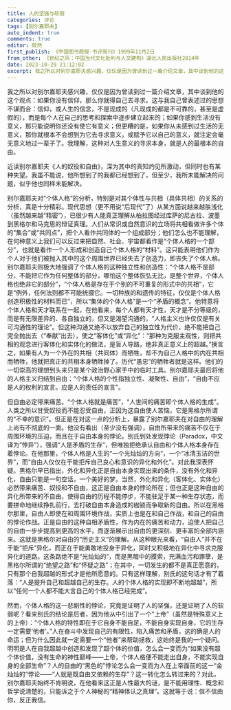 ```yaml
---
title: 人的坚强与软弱
categories: 评论
tags: [别尔嘉耶夫]
auto_indent: true
comments: true
editor: 皎然
first_publish: 《中国图书商报·书评周刊》1999年11月2日
from_other: 《世纪之风：中国当代文化批判与人文建构》湖北人民出版社2014年
date: 2023-10-29 21:12:02
excerpt: 我之所以对别尔嘉耶夫感兴趣，仅仅是因为曾读到过一篇介绍文章，其中谈到他的这个观点：如果你没有信仰，那么你就得自己去寻求。这与我自己曾表述过的思想不谋而合：信仰，或人生的信念，不是现成的（凡现成的都是不可靠的，甚至是虚假的），而是每个人在自己的思考和探索中逐步建立起来的；如果你感到生活没有意义，那只能说明你还没有使它有意义；但更糟的是，如果你从未感到过生活的无意义，那你就根本不会想到为它去寻求意义，或赋予它以自己的意义，就注定会毫无意义地过一辈子了。我理解，这种对人生意义的寻求本身，就是人的最根本的自由。
---
```

我之所以对别尔嘉耶夫感兴趣，仅仅是因为曾读到过一篇介绍文章，其中谈到他的这个观点：如果你没有信仰，那么你就得自己去寻求。这与我自己曾表述过的思想不谋而合：信仰，或人生的信念，不是现成的（凡现成的都是不可靠的，甚至是虚假的），而是每个人在自己的思考和探索中逐步建立起来的；如果你感到生活没有意义，那只能说明你还没有使它有意义；但更糟的是，如果你从未感到过生活的无意义，那你就根本不会想到为它去寻求意义，或赋予它以自己的意义，就注定会毫无意义地过一辈子了。我理解，这种对人生意义的寻求本身，就是人的最根本的自由。

近读别尔嘉耶夫《人的奴役和自由》，深为其中的真知灼见所激动，但同时也有某种失望。我虽不能说，他所想到了的我都已经想到了，但至少，我所未能解决的问题，似乎他也同样未能解决。

别尔嘉耶夫对“个体人格”的分析，特别是对其个体性与共相（具体共相）的关系的分析，真是十分精彩。现代思想（更不用说“后现代”了）从某方面说越来越肤浅化（虽然越来越“精密”），已很少有人能真正理解从柏拉图经过库萨的尼古拉、波墨到黑格尔和马克思的辩证真理。人们从常识或自然意识的立场将共相看做许多个体的“集合”或“共同点”，把个人看作共同体的一个组成部分；他们怎么也不能理解，在何种意义上我们可以反过来把自然、社会、宇宙都看作是“个体人格的一个部分”，也就是看作一个人形成和创造自己个体人格的“材料”。这只能表明他们作为个人对于他们被抛入其中的这个周围世界已经失去了创造力，即丧失了个体人格。别尔嘉耶夫则极大地强调了个体人格的这种独立性和创造性：“个体人格不是部分，不能把它作为任何整体的部分，哪怕这个整体恢弘无比，是整个世界，个体人格也绝非它的部分”，“个体人格是存在于个别的不可重复的形式中的共相”，它是“例外，任何法则都不可能统摄它。一切种族的和遗传的特征，仅仅是个体人格创造积极性的材料而已”，所以“集体的个体人格”是一个“矛盾的概念”。他特意将个体人格和天才联系在一起，在他看来，每个人都有天才性，天才是不分等级的，而是有无限差异的、各自独立的，但又是渴望沟通的，“人格主义也许仅仅是有关可沟通性的理论”。但这种沟通又绝不以放弃自己的独立性为代价，绝不能把自己完全抛出去（“奉献”出去），使之“客体化”或“异化”：“那种为克服主观性，则把共相的观念进行客体化和实体化的做法，是盲人导路，绝非真正意义上的超越。”换言之，如果有人为一个外在的共相（共同体）而牺牲，却不为自己人格中的内在共相而牺牲，他就把真正的共相本身牺牲掉了。历代“愚忠”的牺牲者就是这样。他们的一切崇高的理想到头来只是某个政治野心家手中的临时工具。别尔嘉耶夫最后将他的人格主义归结到自由：“个体人格的个性指独立性、凝聚性、自由”，“自由不应是人的权利的宣言。应是人的责任的宣言”。

但自由必定带来痛苦。“个体人格就是痛苦”，“人世间的痛苦即个体人格的生成”。人类之所以甘受奴役而不能忍受自由，正因为这自由使人苦恼，它是黑格尔所谓的“不幸的意识”。但正是在对这一点的分析上，暴露了别尔嘉耶夫在对自由的理解上尚有不彻底的一面。他没有看出（至少没有强调），自由所带来的痛苦不仅在于周围环境的压迫，而且在于自由本身的悖论。别氏到处发现悖论（Paradox，中文译为“悖异”），强调“人是矛盾的生存”，但唯独拒绝承认自由和个体人格本身存在着悖论。在他那里，个体人格是人生的“一个光灿灿的方向”，一个“冰清玉洁的世界”，而“自由人仅仅在于能拒斥自己良心和意识的异化和外化”。对此我深表怀疑。黑格尔早已指出，外化和异化正是自由本身实现出来的条件，没有外化和异化，自由只能是一句空话，一个美好的梦。当然，外化和异化（客体化、实体化）必然带来痛苦、奴役和不自由，这正是自由本身的悖论所在；但也正是这种自由的异化所带来的不自由，使得自由的历程不能停步，不能驻足于某一种生存状态，而要拼命地继续挣扎前行，去打破自由本身造成的枷锁而争取新的自由。所以在黑格尔那里，自由人即使在和周围环境作战，实质上也是在和自己作战，和自己的自由的悖论作战。正是自由的这种自相矛盾性，作为内在的痛苦和动力，迫使人把自己的自由一步步提高到更高的水平，而逐渐展示出自由的更深刻、更丰富的全部内涵来。这就是黑格尔对自由的“历史主义”的理解。从这种眼光来看，“自由人”并不在于能“拒斥”异化，而正在于能勇敢地投身于异化，同时又积极地在异化中寻求克服异化的道路。这条路绝不是“光灿灿的”，而是黑暗中的摸索，充满血污和罪孽，是黑格尔所谓的“绝望之路”和“怀疑之路”；在其中，一切发生的都不是真正愿意的，只有那个自我超越的形式才是他所愿意的。只有这样理解，别氏的这句话才有了着落：“人是提升自己和超越自己的生存。人的个体人格的实现即不断地超越”，所以“任何一个人都不能大言自己的个体人格已经完成”。

然而，个体人格的这一悲剧性的悖论，究竟是证明了人的坚强，还是证明了人的软弱呢？看来别氏的结论是后者，因为他从中引出了一个“上帝”（虽然是特殊意义上的上帝）：“个体人格的特性即在于它自身不能自足，不能自身实现自身，它的生存一定需要‘他者’。”人在奋斗中发现自己的有限性，陷入痛苦和矛盾，这的确是人的命运；但为什么因此就一定需要一个“他者”来帮助拯救，这始终是我的一个疑问。明明是人在自我超越中创造和发现了超个体的价值，怎么会一变而为“如果没有超个体价值，没有生命的神性巅峰——上帝，个体人格便不能走出自身，不能实现自身的全部生命”？人的自由的“黑色的”悖论怎么会一变而为人在上帝面前的这一“金灿灿的”悖论——“人就是既自由又依赖的生存”？这一转化怎么转过来的？对此，别尔嘉耶夫始终不肯明说，在他看来这正是人性最大的谜，是不能用理性、概念和哲学说清楚的，只能诉之于个人神秘的“精神体认之真理”。这就等于说：信不信由你，反正我信。